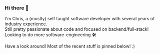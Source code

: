 ### Hi there 👋
I'm Chris, a (mostly) self taught software developer with several years of industry experience.  
Still pretty passionate about code and focused on backend/full-stack!  
Looking to do more software-engineering 🛠️ 

Have a look around! Most of the recent stuff is pinned below! :)
<!--
**ckk91/ckk91** is a ✨ _special_ ✨ repository because its `README.md` (this file) appears on your GitHub profile.

Here are some ideas to get you started:

- 🔭 I’m currently working on ...
- 🌱 I’m currently learning ...
- 👯 I’m looking to collaborate on ...
- 🤔 I’m looking for help with ...
- 💬 Ask me about ...
- 📫 How to reach me: ...
- 😄 Pronouns: ...
- ⚡ Fun fact: ...
-->
